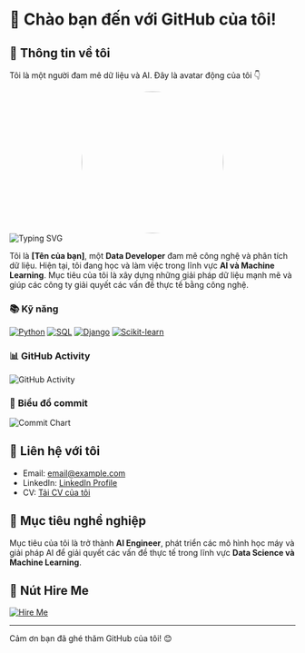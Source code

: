 # 👋 Chào bạn đến với GitHub của tôi!

## 👤 **Thông tin về tôi**

Tôi là một người đam mê dữ liệu và AI. Đây là avatar động của tôi 👇

<div align="center">
  <img src="https://i.imgur.com/TpYuBS7.gif" style="width: 250px; height: 250px; border-radius: 50%;" />
</div>

<img src="https://readme-typing-svg.demolab.com?font=Fira+Code&weight=600&size=22&pause=1000&color=2F91E4&center=true&vCenter=true&width=435&lines=Chào+mừng+đến+GitHub+của+mình!;Mình+là+AI+%2F+Data+enthusiast.;Python%2C+SQL%2C+Django%2C+và+hơn+thế+nữa!" alt="Typing SVG" />



Tôi là **[Tên của bạn]**, một **Data Developer** đam mê công nghệ và phân tích dữ liệu. Hiện tại, tôi đang học và làm việc trong lĩnh vực **AI và Machine Learning**. Mục tiêu của tôi là xây dựng những giải pháp dữ liệu mạnh mẽ và giúp các công ty giải quyết các vấn đề thực tế bằng công nghệ.

### 📚 Kỹ năng
[![Python](https://img.shields.io/badge/-Python-3776AB?style=flat-square&logo=python&logoColor=white)](https://www.python.org/)
[![SQL](https://img.shields.io/badge/-SQL-4479A1?style=flat-square&logo=postgresql&logoColor=white)](https://www.postgresql.org/)
[![Django](https://img.shields.io/badge/-Django-092D1F?style=flat-square&logo=django&logoColor=white)](https://www.djangoproject.com/)
[![Scikit-learn](https://img.shields.io/badge/-Scikit--learn-F7931E?style=flat-square&logo=scikit-learn&logoColor=white)](https://scikit-learn.org/)

### 📊 **GitHub Activity**

![GitHub Activity](https://github-readme-stats.vercel.app/api?username=your-username&show_icons=true&hide=prs&count_private=true&theme=radical)

### 📅 **Biểu đồ commit**

![Commit Chart](https://github-readme-streak-stats.herokuapp.com/?user=your-username&theme=radical)

## 📝 **Liên hệ với tôi**
- Email: [email@example.com](mailto:email@example.com)
- LinkedIn: [LinkedIn Profile](https://www.linkedin.com/in/your-profile/)
- CV: [Tải CV của tôi](https://your-website.com/cv)

## 🎯 **Mục tiêu nghề nghiệp**
Mục tiêu của tôi là trở thành **AI Engineer**, phát triển các mô hình học máy và giải pháp AI để giải quyết các vấn đề thực tế trong lĩnh vực **Data Science và Machine Learning**.

## 💼 **Nút Hire Me**

[![Hire Me](https://img.shields.io/badge/Hire%20Me-%23ff1493?style=for-the-badge&logo=hireable&logoColor=white)](https://your-website.com/hire-me)

---

Cảm ơn bạn đã ghé thăm GitHub của tôi! 😊
